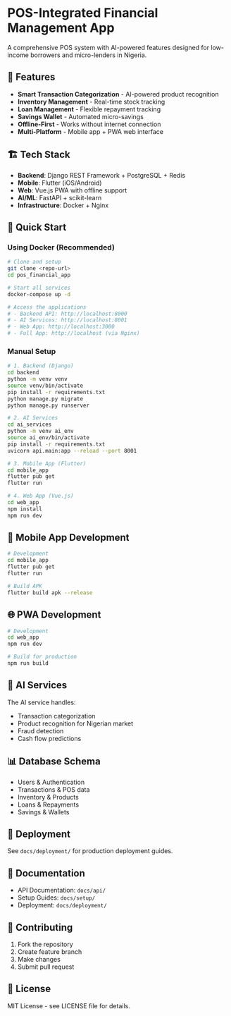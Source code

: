 # POS-Integrated Financial Management App

A comprehensive POS system with AI-powered features designed for low-income borrowers and micro-lenders in Nigeria.

## 🚀 Features
- **Smart Transaction Categorization** - AI-powered product recognition
- **Inventory Management** - Real-time stock tracking
- **Loan Management** - Flexible repayment tracking
- **Savings Wallet** - Automated micro-savings
- **Offline-First** - Works without internet connection
- **Multi-Platform** - Mobile app + PWA web interface

## 🏗️ Tech Stack
- **Backend**: Django REST Framework + PostgreSQL + Redis
- **Mobile**: Flutter (iOS/Android)
- **Web**: Vue.js PWA with offline support
- **AI/ML**: FastAPI + scikit-learn
- **Infrastructure**: Docker + Nginx

## 🚀 Quick Start

### Using Docker (Recommended)
```bash
# Clone and setup
git clone <repo-url>
cd pos_financial_app

# Start all services
docker-compose up -d

# Access the applications
# - Backend API: http://localhost:8000
# - AI Services: http://localhost:8001
# - Web App: http://localhost:3000
# - Full App: http://localhost (via Nginx)
```

### Manual Setup
```bash
# 1. Backend (Django)
cd backend
python -m venv venv
source venv/bin/activate
pip install -r requirements.txt
python manage.py migrate
python manage.py runserver

# 2. AI Services
cd ai_services
python -m venv ai_env
source ai_env/bin/activate
pip install -r requirements.txt
uvicorn api.main:app --reload --port 8001

# 3. Mobile App (Flutter)
cd mobile_app
flutter pub get
flutter run

# 4. Web App (Vue.js)
cd web_app
npm install
npm run dev
```

## 📱 Mobile App Development
```bash
# Development
cd mobile_app
flutter pub get
flutter run

# Build APK
flutter build apk --release
```

## 🌐 PWA Development
```bash
# Development
cd web_app  
npm run dev

# Build for production
npm run build
```

## 🤖 AI Services
The AI service handles:
- Transaction categorization
- Product recognition for Nigerian market
- Fraud detection
- Cash flow predictions

## 📊 Database Schema
- Users & Authentication
- Transactions & POS data
- Inventory & Products
- Loans & Repayments
- Savings & Wallets

## 🚀 Deployment
See `docs/deployment/` for production deployment guides.

## 📖 Documentation
- API Documentation: `docs/api/`
- Setup Guides: `docs/setup/`
- Deployment: `docs/deployment/`

## 🤝 Contributing
1. Fork the repository
2. Create feature branch
3. Make changes
4. Submit pull request

## 📄 License
MIT License - see LICENSE file for details.
